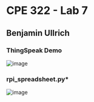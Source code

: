 # CPE 322 - Lab 7

## Benjamin Ullrich

### ThingSpeak Demo
![image](https://github.com/BenUllrich/CPE-322-Work/assets/108437018/6a5ba02c-e703-4d3c-9fd8-917ef964a243)

### rpi_spreadsheet.py*
![image](https://github.com/BenUllrich/CPE-322-Work/assets/108437018/24468e42-e0a9-4e16-ab8e-3cdd8a3a453f)
